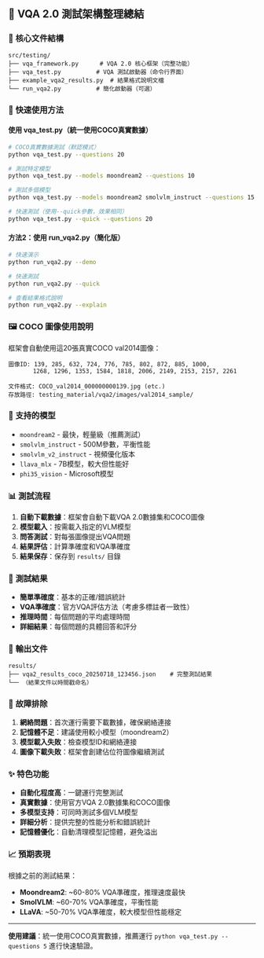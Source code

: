 ## 🎯 VQA 2.0 測試架構整理總結

### 📁 **核心文件結構**
```
src/testing/
├── vqa_framework.py      # VQA 2.0 核心框架（完整功能）
├── vqa_test.py          # VQA 測試啟動器（命令行界面）
├── example_vqa2_results.py  # 結果格式說明文檔
└── run_vqa2.py          # 簡化啟動器（可選）
```

### 🚀 **快速使用方法**

#### **使用 vqa_test.py（統一使用COCO真實數據）**
```bash
# COCO真實數據測試（默認模式）
python vqa_test.py --questions 20

# 測試特定模型
python vqa_test.py --models moondream2 --questions 10

# 測試多個模型
python vqa_test.py --models moondream2 smolvlm_instruct --questions 15

# 快速測試（使用--quick參數，效果相同）
python vqa_test.py --quick --questions 20
```

#### **方法2：使用 run_vqa2.py（簡化版）**
```bash
# 快速演示
python run_vqa2.py --demo

# 快速測試
python run_vqa2.py --quick

# 查看結果格式說明
python run_vqa2.py --explain
```

### 🖼️ **COCO 圖像使用說明**

框架會自動使用這20張真實COCO val2014圖像：
```
圖像ID: 139, 285, 632, 724, 776, 785, 802, 872, 885, 1000,
       1268, 1296, 1353, 1584, 1818, 2006, 2149, 2153, 2157, 2261

文件格式: COCO_val2014_000000000139.jpg (etc.)
存放路徑: testing_material/vqa2/images/val2014_sample/
```

### 🤖 **支持的模型**
- `moondream2` - 最快，輕量級（推薦測試）
- `smolvlm_instruct` - 500M參數，平衡性能
- `smolvlm_v2_instruct` - 視頻優化版本
- `llava_mlx` - 7B模型，較大但性能好
- `phi35_vision` - Microsoft模型

### 📊 **測試流程**
1. **自動下載數據**：框架會自動下載VQA 2.0數據集和COCO圖像
2. **模型載入**：按需載入指定的VLM模型
3. **問答測試**：對每張圖像提出VQA問題
4. **結果評估**：計算準確度和VQA準確度
5. **結果保存**：保存到 `results/` 目錄

### 🎯 **測試結果**
- **簡單準確度**：基本的正確/錯誤統計
- **VQA準確度**：官方VQA評估方法（考慮多標註者一致性）
- **推理時間**：每個問題的平均處理時間
- **詳細結果**：每個問題的具體回答和評分

### 📁 **輸出文件**
```
results/
├── vqa2_results_coco_20250718_123456.json    # 完整測試結果
└── （結果文件以時間戳命名）
```

### 🔧 **故障排除**
1. **網絡問題**：首次運行需要下載數據，確保網絡連接
2. **記憶體不足**：建議使用較小模型（moondream2）
3. **模型載入失敗**：檢查模型ID和網絡連接
4. **圖像下載失敗**：框架會創建佔位符圖像繼續測試

### ✨ **特色功能**
- **自動化程度高**：一鍵運行完整測試
- **真實數據**：使用官方VQA 2.0數據集和COCO圖像
- **多模型支持**：可同時測試多個VLM模型
- **詳細分析**：提供完整的性能分析和錯誤統計
- **記憶體優化**：自動清理模型記憶體，避免溢出

### 📈 **預期表現**
根據之前的測試結果：
- **Moondream2**: ~60-80% VQA準確度，推理速度最快
- **SmolVLM**: ~60-70% VQA準確度，平衡性能
- **LLaVA**: ~50-70% VQA準確度，較大模型但性能穩定

---
**使用建議**：統一使用COCO真實數據，推薦運行 `python vqa_test.py --questions 5` 進行快速驗證。
